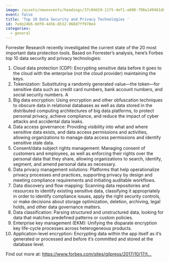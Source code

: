 ```yaml
---
image: /assets/newsevents/headings/37c04d19-11f5-4ef1-a680-790a149461d8.png
event: false
title: 'Top 10 Data Security and Privacy Technologies '
id: 7ede24b6-0df8-445b-8532-968d7ff970e4
categories:
  - general
---
```

<p>Forrester Research recently investigated the current state of the 20 most important data protection tools. Based on Forrester’s analysis, here’s Forbes top 10 data security and privacy technologies:<br>
</p>
<p><fbs-ad></fbs-ad>
</p>
<ol>
	<li>Cloud data protection (CDP): Encrypting sensitive data before it goes to the cloud with the enterprise (not the cloud provider) maintaining the keys. </li>
	<li>Tokenization: Substituting a randomly generated value—the token—for sensitive data such as credit card numbers, bank account numbers, and social security numbers. A</li>
	<li>Big data encryption: Using encryption and other obfuscation techniques to obscure data in relational databases as well as data stored in the distributed computing architectures of big data platforms, to protect personal privacy, achieve compliance, and reduce the impact of cyber attacks and accidental data leaks. </li>
	<li>Data access governance: Providing visibility into what and where sensitive data exists, and data access permissions and activities, allowing organizations to manage data access permissions and identify sensitive stale data.</li>
	<li>Consent/data subject rights management: Managing consent of customers and employees, as well as enforcing their rights over the personal data that they share, allowing organizations to search, identify, segment, and amend personal data as necessary. </li>
	<li>Data privacy management solutions: Platforms that help operationalize privacy processes and practices, supporting privacy by design and meeting compliance requirements and initiating auditable workflows. </li>
	<li>Data discovery and flow mapping: Scanning data repositories and resources to identify existing sensitive data, classifying it appropriately in order to identify compliance issues, apply the right security controls, or make decisions about storage optimization, deletion, archiving, legal holds, and other data governance matters.  </li>
	<li>Data classification: Parsing structured and unstructured data, looking for data that matches predefined patterns or custom policies. </li>
	<li>Enterprise key management (EKM): Unifying the disparate encryption key life-cycle processes across heterogeneous products. </li>
	<li>Application-level encryption: Encrypting data within the app itself as it’s generated or processed and before it’s committed and stored at the database level. </li>
</ol>
<p>Find out more at: <a href="https://www.forbes.com/sites/gilpress/2017/10/17/top-10-hot-data-security-and-privacy-technologies/#357832b86b3f">https://www.forbes.com/sites/gilpress/2017/10/17/t...</a><br>
</p>